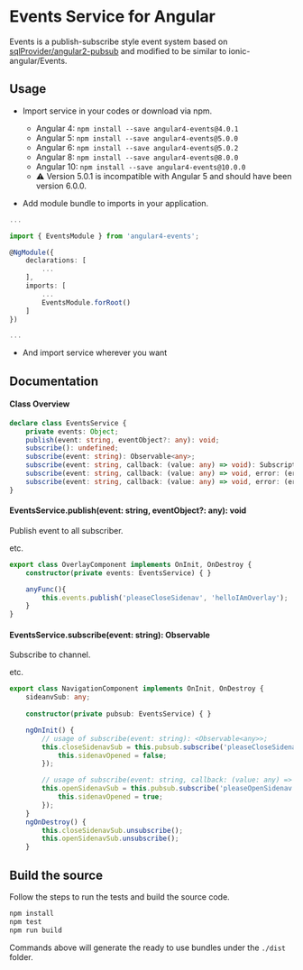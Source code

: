 # Events Service for Angular

Events is a publish-subscribe style event system based on [sqlProvider/angular2-pubsub](https://github.com/sqlProvider/angular2-pubsub) and modified to be similar to ionic-angular/Events.

## Usage
 - Import service in your codes or download via npm.

   - Angular 4: `npm install --save angular4-events@4.0.1`
   - Angular 5: `npm install --save angular4-events@5.0.0`
   - Angular 6: `npm install --save angular4-events@5.0.2`
   - Angular 8: `npm install --save angular4-events@8.0.0`
   - Angular 10: `npm install --save angular4-events@10.0.0`
   - :warning: Version 5.0.1 is incompatible with Angular 5 and should have been version 6.0.0.

 - Add module bundle to imports in your application.
```typescript
...

import { EventsModule } from 'angular4-events';

@NgModule({
	declarations: [
		...
	],
	imports: [
		...
		EventsModule.forRoot()
	]
})

...
```
 - And import service wherever you want

## Documentation

#### Class Overview

```typescript
declare class EventsService {
	private events: Object;
	publish(event: string, eventObject?: any): void;
	subscribe(): undefined;
	subscribe(event: string): Observable<any>;
	subscribe(event: string, callback: (value: any) => void): Subscription;
	subscribe(event: string, callback: (value: any) => void, error: (error: any) => void): Subscription;
	subscribe(event: string, callback: (value: any) => void, error: (error: any) => void, complete: () => void): Subscription;
}
```

#### EventsService.publish(event: string, eventObject?: any): void
	
Publish event to all subscriber.

etc.
```typescript
export class OverlayComponent implements OnInit, OnDestroy {
	constructor(private events: EventsService) { }

	anyFunc(){
		this.events.publish('pleaseCloseSidenav', 'helloIAmOverlay');
	}
}
```

#### EventsService.subscribe(event: string): Observable<any>

Subscribe to channel. 

etc.
```typescript
export class NavigationComponent implements OnInit, OnDestroy {
	sideanvSub: any;
	
	constructor(private pubsub: EventsService) { }

	ngOnInit() {
		// usage of subscribe(event: string): <Observable<any>>;
		this.closeSidenavSub = this.pubsub.subscribe('pleaseCloseSidenav').subscribe((from) => {
			this.sidenavOpened = false;
		});

		// usage of subscribe(event: string, callback: (value: any) => void, error?: (error: any) => void, complete?: () => void): Subscription;
		this.openSidenavSub = this.pubsub.subscribe('pleaseOpenSidenav', (from) => {
			this.sidenavOpened = true;
		});
	}
	ngOnDestroy() {
		this.closeSidenavSub.unsubscribe();
		this.openSidenavSub.unsubscribe();
	}
```


## Build the source

Follow the steps to run the tests and build the source code.
```sh
npm install
npm test
npm run build
```
Commands above will generate the ready to use bundles under the `./dist` folder.
